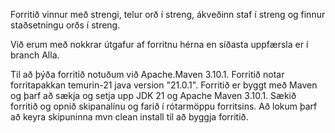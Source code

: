 

Forritið vinnur með strengi, telur orð í streng, ákveðinn staf í streng og finnur staðsetningu orðs í streng.



Við erum með nokkrar útgafur af forritnu hérna en síðasta uppfærsla er í branch Alla.
 
Til að þýða forritið notuðum við Apache.Maven 3.10.1. 
Forritið notar forritapakkan temurin-21 java version "21.0.1".
Forritið er byggt með Maven og þarf að sækja og setja upp JDK 21 og Apache Maven 3.10.1. 
Sækið forritið og opnið skipanalínu og farið í rótarmöppu forritsins. 
Að lokum þarf að keyra skipuninna mvn clean install til að byggja forritið. 
